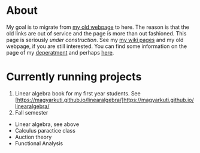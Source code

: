 # About
My goal is to migrate from [my old webpage](http://web.uni-corvinus.hu/magyarkuti/) to here.
The reason is that the old links are out of service and the page is more than out fashioned.
This page is seriously *under construction*. 
See my [my wiki pages](http://146.110.110.35/mediawiki/index.php/Main_Page) and my old webpage, if you are still interested.
You can find some information on the page of my [deperatment](http://web.uni-corvinus.hu/math/) and perhaps [here](https://www.uni-corvinus.hu/fooldal/egyetemunkrol/tanszekek/matematika-tanszek/).

# Currently running projects
1. Linear algebra book for my first year students. See [https://magyarkuti.github.io/linearalgebra/]https://magyarkuti.github.io/linearalgebra/
2. Fall semester
* Linear algebra, see above
* Calculus paractice class
* Auction theory
* Functional Analysis
